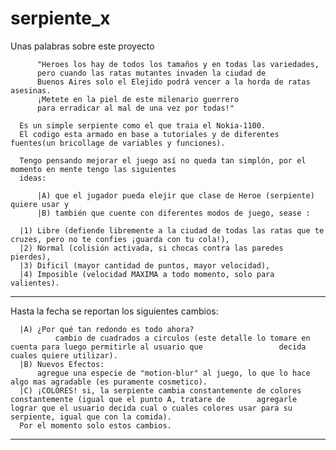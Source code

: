# serpiente_x

  Unas palabras sobre este proyecto 
        
          "Heroes los hay de todos los tamaños y en todas las variedades, 
          pero cuando las ratas mutantes invaden la ciudad de           
          Buenos Aires solo el Elejido podrá vencer a la horda de ratas asesinas. 
          ¡Metete en la piel de este milenario guerrero 
          para erradicar al mal de una vez por todas!"
          
      Es un simple serpiente como el que traia el Nokia-1100.
      El codigo esta armado en base a tutoriales y de diferentes fuentes(un bricollage de variables y funciones).
      
      Tengo pensando mejorar el juego así no queda tan simplón, por el momento en mente tengo las siguientes
      ideas:
      
          |A) que el jugador pueda elejir que clase de Heroe (serpiente) quiere usar y
          |B) también que cuente con diferentes modos de juego, sease :
          
      |1) Libre (defiende libremente a la ciudad de todas las ratas que te cruzes, pero no te confies ¡guarda con tu cola!),
      |2) Normal (colisión activada, si chocas contra las paredes pierdes),
      |3) Dificil (mayor cantidad de puntos, mayor velocidad),
      |4) Imposible (velocidad MAXIMA a todo momento, solo para valientes).
      
  ---------------------------------
  
  Hasta la fecha se reportan los siguientes cambios:
      
      |A) ¿Por qué tan redondo es todo ahora? 
              cambio de cuadrados a circulos (este detalle lo tomare en cuenta para luego permitirle al usuario que                 decida cuales quiere utilizar).
      |B) Nuevos Efectos:
          agregue una especie de "motion-blur" al juego, lo que lo hace algo mas agradable (es puramente cosmetico).
      |C) ¡COLORES! si, la serpiente cambia constantemente de colores constantemente (igual que el punto A, tratare de       agregarle lograr que el usuario decida cual o cuales colores usar para su serpiente, igual que con la comida).
      Por el momento solo estos cambios.
      
  ---------------------------------    
      
      
      
    
      
      
      
  
